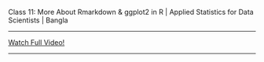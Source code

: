 Class 11: More About Rmarkdown & ggplot2 in R | Applied Statistics for Data Scientists | Bangla <br>

---

[Watch Full Video!](https://youtu.be/53otJkZqNV0)

---
